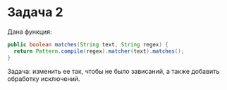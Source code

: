 # Задача 2

Дана функция:
```java
public boolean matches(String text, String regex) {
  return Pattern.compile(regex).matcher(text).matches();
}
```

Задача: изменить ее так, чтобы не было зависаний, а также добавить обработку исключений.

 
